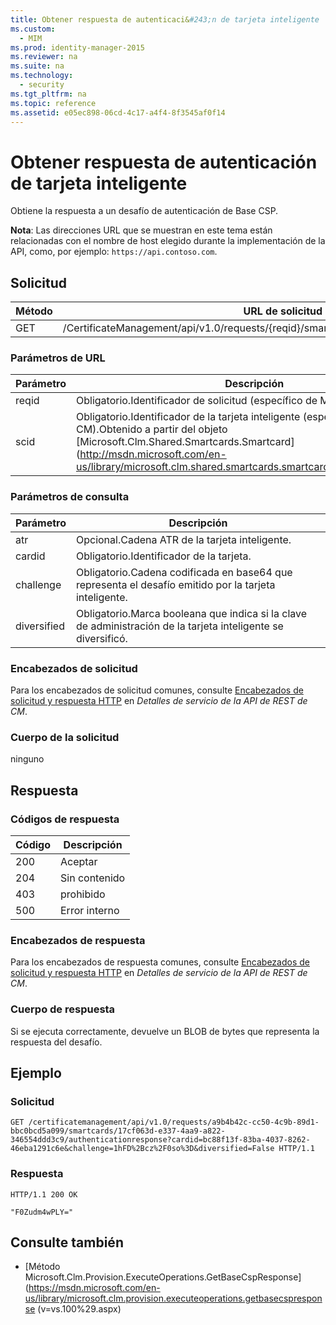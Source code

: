 ```yaml
---
title: Obtener respuesta de autenticaci&#243;n de tarjeta inteligente
ms.custom: 
  - MIM
ms.prod: identity-manager-2015
ms.reviewer: na
ms.suite: na
ms.technology: 
  - security
ms.tgt_pltfrm: na
ms.topic: reference
ms.assetid: e05ec898-06cd-4c17-a4f4-8f3545af0f14
---
```

# Obtener respuesta de autenticaci&#243;n de tarjeta inteligente
Obtiene la respuesta a un desafío de autenticación de Base CSP.

**Nota**: Las direcciones URL que se muestran en este tema están relacionadas con el nombre de host elegido durante la implementación de la API, como, por ejemplo: `https://api.contoso.com`.
## Solicitud

 Método| URL de solicitud
---------|---------
 GET| /CertificateManagement/api/v1.0/requests/{reqid}/smartcards/{scid}/authenticationresponse
### Parámetros de URL

 Parámetro| Descripción
---------|------------
 reqid| Obligatorio.Identificador de solicitud (específico de MIM CM).
 scid| Obligatorio.Identificador de la tarjeta inteligente (específico de MIM CM).Obtenido a partir del objeto [Microsoft.Clm.Shared.Smartcards.Smartcard](http://msdn.microsoft.com/en-us/library/microsoft.clm.shared.smartcards.smartcard(v=vs.100%29.aspx).
### Parámetros de consulta

 Parámetro| Descripción
---------|------------
 atr| Opcional.Cadena ATR de la tarjeta inteligente.
 cardid| Obligatorio.Identificador de la tarjeta.
 challenge| Obligatorio.Cadena codificada en base64 que representa el desafío emitido por la tarjeta inteligente.
 diversified| Obligatorio.Marca booleana que indica si la clave de administración de la tarjeta inteligente se diversificó.

### Encabezados de solicitud

Para los encabezados de solicitud comunes, consulte [Encabezados de solicitud y respuesta HTTP](CM+REST+API+Service+Details.md#HttpHeaders) en *Detalles de servicio de la API de REST de CM*.
### Cuerpo de la solicitud

ninguno

## Respuesta

### Códigos de respuesta

 Código| Descripción
---------|---------
 200| Aceptar
 204| Sin contenido
 403| prohibido
 500| Error interno
### Encabezados de respuesta

Para los encabezados de respuesta comunes, consulte [Encabezados de solicitud y respuesta HTTP](CM+REST+API+Service+Details.md#HttpHeaders) en *Detalles de servicio de la API de REST de CM*.
### Cuerpo de respuesta

Si se ejecuta correctamente, devuelve un BLOB de bytes que representa la respuesta del desafío.

## Ejemplo

### Solicitud

```
GET /certificatemanagement/api/v1.0/requests/a9b4b42c-cc50-4c9b-89d1-bbc0bcd5a099/smartcards/17cf063d-e337-4aa9-a822-346554ddd3c9/authenticationresponse?cardid=bc88f13f-83ba-4037-8262-46eba1291c6e&challenge=1hFD%2Bcz%2F0so%3D&diversified=False HTTP/1.1
```
### Respuesta

```
HTTP/1.1 200 OK

"F0Zudm4wPLY="
```
## Consulte también

- [Método Microsoft.Clm.Provision.ExecuteOperations.GetBaseCspResponse](https://msdn.microsoft.com/en-us/library/microsoft.clm.provision.executeoperations.getbasecspresponse (v=vs.100%29.aspx)



